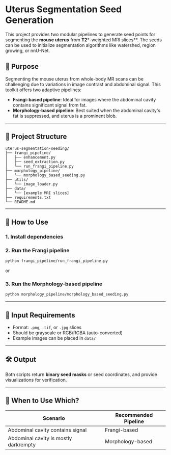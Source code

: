 # Uterus Segmentation Seed Generation

This project provides two modular pipelines to generate seed points for segmenting the **mouse uterus** from **T2***-weighted MRI slices**. The seeds can be used to initialize segmentation algorithms like watershed, region growing, or nnU-Net.

## 🧠 Purpose

Segmenting the mouse uterus from whole-body MR scans can be challenging due to variations in image contrast and abdominal signal. This toolkit offers two adaptive pipelines:

- **Frangi-based pipeline**: Ideal for images where the abdominal cavity contains significant signal from fat.
- **Morphology-based pipeline**: Best suited when the abdominal cavity's fat is suppressed, and uterus is a prominent blob.

---

## 📁 Project Structure

```
uterus-segmentation-seeding/
├── frangi_pipeline/
│   ├── enhancement.py
│   ├── seed_extraction.py
│   └── run_frangi_pipeline.py
├── morphology_pipeline/
│   └── morphology_based_seeding.py
├── utils/
│   └── image_loader.py
├── data/
│   └── [example MRI slices]
├── requirements.txt
└── README.md
```

---

## 🚀 How to Use

### 1. Install dependencies

### 2. Run the Frangi pipeline

```bash
python frangi_pipeline/run_frangi_pipeline.py
```

or

### 3. Run the Morphology-based pipeline

```bash
python morphology_pipeline/morphology_based_seeding.py
```

---

## 🧪 Input Requirements

- Format: `.png`, `.tif`, or `.jpg` slices  
- Should be grayscale or RGB/RGBA (auto-converted)  
- Example images can be placed in `data/`

---

## 🛠️ Output

Both scripts return **binary seed masks** or seed coordinates, and provide visualizations for verification.

---

## 🧭 When to Use Which?

| Scenario                               | Recommended Pipeline |
| -------------------------------------- | -------------------- |
| Abdominal cavity contains signal       | Frangi-based         |
| Abdominal cavity is mostly dark/empty  | Morphology-based     |
